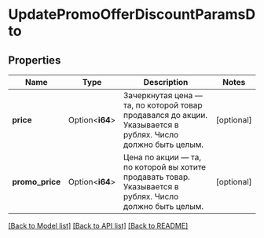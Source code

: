 # UpdatePromoOfferDiscountParamsDto

## Properties

Name | Type | Description | Notes
------------ | ------------- | ------------- | -------------
**price** | Option<**i64**> | Зачеркнутая цена — та, по которой товар продавался до акции.  Указывается в рублях.  Число должно быть целым.  | [optional]
**promo_price** | Option<**i64**> | Цена по акции — та, по которой вы хотите продавать товар.  Указывается в рублях.  Число должно быть целым.  | [optional]

[[Back to Model list]](../README.md#documentation-for-models) [[Back to API list]](../README.md#documentation-for-api-endpoints) [[Back to README]](../README.md)


